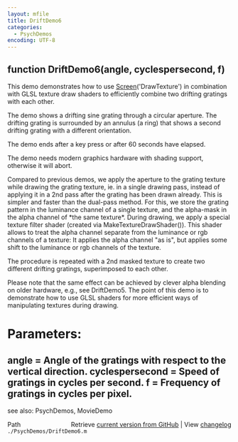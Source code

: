 ```yaml
---
layout: mfile
title: DriftDemo6
categories:
  - PsychDemos
encoding: UTF-8
---
```


function DriftDemo6(angle, cyclespersecond, f)
----

This demo demonstrates how to use [Screen](/docs/Screen)('DrawTexture') in combination
with GLSL texture draw shaders to efficiently combine two drifting
gratings with each other.

The demo shows a drifting sine grating through a circular aperture. The
drifting grating is surrounded by an annulus (a ring) that shows a second
drifting grating with a different orientation.

The demo ends after a key press or after 60 seconds have elapsed.

The demo needs modern graphics hardware with shading support, otherwise
it will abort.

Compared to previous demos, we apply the aperture to the grating texture
while drawing the grating texture, ie. in a single drawing pass, instead
of applying it in a 2nd pass after the grating has been drawn already.
This is simpler and faster than the dual-pass method. For this, we store
the grating pattern in the luminance channel of a single texture, and the
alpha-mask in the alpha channel of \*the same texture\*. During drawing, we
apply a special texture filter shader (created via
MakeTextureDrawShader()). This shader allows to treat the alpha channel
separate from the luminance or rgb channels of a texture: It applies the
alpha channel "as is", but applies some shift to the luminance or rgb
channels of the texture.

The procedure is repeated with a 2nd masked texture to create two
different drifting gratings, superimposed to each other.

Please note that the same effect can be achieved by clever alpha blending
on older hardware, e.g., see DriftDemo5. The point of this demo is to
demonstrate how to use GLSL shaders for more efficient ways of
manipulating textures during drawing.

# Parameters:

angle = Angle of the gratings with respect to the vertical direction.
cyclespersecond = Speed of gratings in cycles per second.
f = Frequency of gratings in cycles per pixel.
----

see also: PsychDemos, MovieDemo


<div class="code_header" style="text-align:right;">
  <span style="float:left;">Path&nbsp;&nbsp;</span> <span class="counter">Retrieve <a href=
  "https://raw.github.com/Psychtoolbox-3/Psychtoolbox-3/beta/./PsychDemos/DriftDemo6.m">current version from GitHub</a> | View <a href=
  "https://github.com/Psychtoolbox-3/Psychtoolbox-3/commits/beta/./PsychDemos/DriftDemo6.m">changelog</a></span>
</div>
<div class="code">
  <code>./PsychDemos/DriftDemo6.m</code>
</div>
